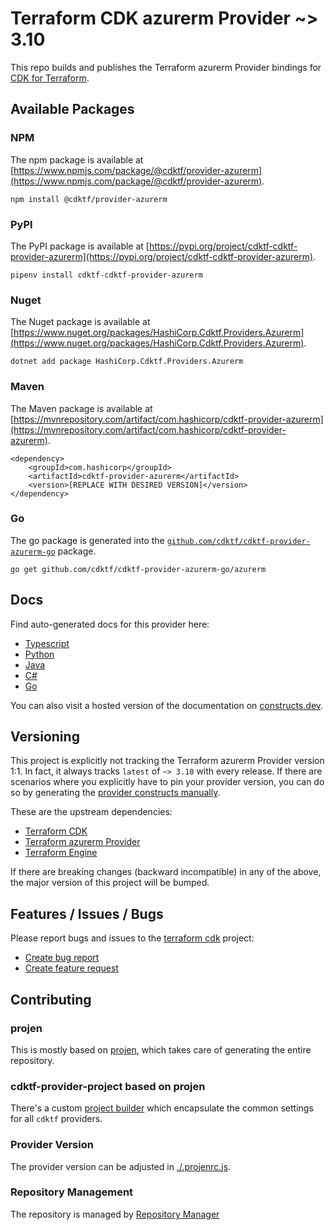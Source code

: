 
# Terraform CDK azurerm Provider ~> 3.10

This repo builds and publishes the Terraform azurerm Provider bindings for [CDK for Terraform](https://cdk.tf).

## Available Packages

### NPM

The npm package is available at [https://www.npmjs.com/package/@cdktf/provider-azurerm](https://www.npmjs.com/package/@cdktf/provider-azurerm).

`npm install @cdktf/provider-azurerm`

### PyPI

The PyPI package is available at [https://pypi.org/project/cdktf-cdktf-provider-azurerm](https://pypi.org/project/cdktf-cdktf-provider-azurerm).

`pipenv install cdktf-cdktf-provider-azurerm`

### Nuget

The Nuget package is available at [https://www.nuget.org/packages/HashiCorp.Cdktf.Providers.Azurerm](https://www.nuget.org/packages/HashiCorp.Cdktf.Providers.Azurerm).

`dotnet add package HashiCorp.Cdktf.Providers.Azurerm`

### Maven

The Maven package is available at [https://mvnrepository.com/artifact/com.hashicorp/cdktf-provider-azurerm](https://mvnrepository.com/artifact/com.hashicorp/cdktf-provider-azurerm).

```
<dependency>
    <groupId>com.hashicorp</groupId>
    <artifactId>cdktf-provider-azurerm</artifactId>
    <version>[REPLACE WITH DESIRED VERSION]</version>
</dependency>
```


### Go

The go package is generated into the [`github.com/cdktf/cdktf-provider-azurerm-go`](https://github.com/cdktf/cdktf-provider-azurerm-go) package.

`go get github.com/cdktf/cdktf-provider-azurerm-go/azurerm`

## Docs

Find auto-generated docs for this provider here: 

- [Typescript](./docs/API.typescript.md)
- [Python](./docs/API.python.md)
- [Java](./docs/API.java.md)
- [C#](./docs/API.csharp.md)
- [Go](./docs/API.go.md)

You can also visit a hosted version of the documentation on [constructs.dev](https://constructs.dev/packages/@cdktf/provider-azurerm).

## Versioning

This project is explicitly not tracking the Terraform azurerm Provider version 1:1. In fact, it always tracks `latest` of `~> 3.10` with every release. If there are scenarios where you explicitly have to pin your provider version, you can do so by generating the [provider constructs manually](https://cdk.tf/imports).

These are the upstream dependencies:

- [Terraform CDK](https://cdk.tf)
- [Terraform azurerm Provider](https://github.com/terraform-providers/terraform-provider-azurerm)
- [Terraform Engine](https://terraform.io)

If there are breaking changes (backward incompatible) in any of the above, the major version of this project will be bumped.

## Features / Issues / Bugs

Please report bugs and issues to the [terraform cdk](https://cdk.tf) project:

- [Create bug report](https://cdk.tf/bug)
- [Create feature request](https://cdk.tf/feature)

## Contributing

### projen

This is mostly based on [projen](https://github.com/eladb/projen), which takes care of generating the entire repository.

### cdktf-provider-project based on projen

There's a custom [project builder](https://github.com/hashicorp/cdktf-provider-project) which encapsulate the common settings for all `cdktf` providers.

### Provider Version

The provider version can be adjusted in [./.projenrc.js](./.projenrc.js).

### Repository Management

The repository is managed by [Repository Manager](https://github.com/hashicorp/cdktf-repository-manager/)
